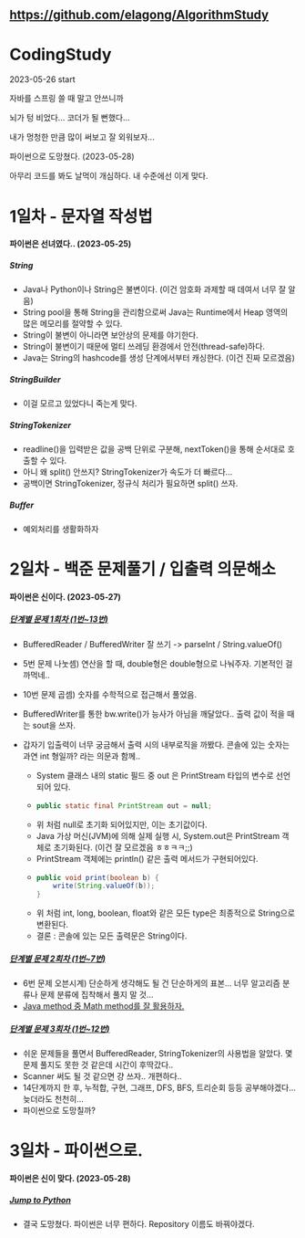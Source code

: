 ## https://github.com/elagong/AlgorithmStudy

# CodingStudy

2023-05-26 start

자바를 스프링 쓸 때 말고 안쓰니까

뇌가 텅 비었다... 코더가 될 뻔했다...

내가 멍청한 만큼 많이 써보고 잘 외워보자...

파이썬으로 도망쳤다. (2023-05-28)

아무리 코드를 봐도 날먹이 개심하다. 내 수준에선 이게 맞다.

# 1일차 - 문자열 작성법 

#### 파이썬은 선녀였다.. (2023-05-25)

##### String

- Java나 Python이나 String은 불변이다. (이건 암호화 과제할 때 데여서 너무 잘 알음)
- String pool을 통해 String을 관리함으로써 Java는 Runtime에서 Heap 영역의 많은 메모리를 절약할 수 있다.
- String이 불변이 아니라면 보안상의 문제를 야기한다.
- String이 불변이기 때문에 멀티 쓰레딩 환경에서 안전(thread-safe)하다.
- Java는 String의 hashcode를 생성 단계에서부터 캐싱한다. (이건 진짜 모르겠음)

##### StringBuilder

- 이걸 모르고 있었다니 죽는게 맞다.

##### StringTokenizer 

- readline()을 입력받은 값을 공백 단위로 구분해, nextToken()을 통해 순서대로 호출할 수 있다.
- 아니 왜 split() 안쓰지? StringTokenizer가 속도가 더 빠르다...
- 공백이면 StringTokenizer, 정규식 처리가 필요하면 split() 쓰자.

##### Buffer 

- 예외처리를 생활화하자

# 2일차 - 백준 문제풀기 / 입출력 의문해소 

#### 파이썬은 신이다. (2023-05-27)

##### [단계별 문제 1회차 (1번~13번)](https://www.acmicpc.net/step/1)
- BufferedReader / BufferedWriter 잘 쓰기 -> parseInt / String.valueOf()
- 5번 문제 나눗셈) 연산을 할 때, double형은 double형으로 나눠주자. 기본적인 걸 까먹네..
- 10번 문제 곱셈) 숫자를 수학적으로 접근해서 풀었음.

- BufferedWriter를 통한 bw.write()가 능사가 아님을 깨달았다.. 출력 값이 적을 때는 sout을 쓰자.
- 갑자기 입출력이 너무 궁금해서 출력 시의 내부로직을 까봤다. 콘솔에 있는 숫자는 과연 int 형일까? 라는 의문과 함께..
  - System 클래스 내의 static 필드 중 out 은 PrintStream 타입의 변수로 선언되어 있다.
  - ```java 
    public static final PrintStream out = null; 
  - 위 처럼 null로 초기화 되어있지만, 이는 초기값이다.
  - Java 가상 머신(JVM)에 의해 실제 실행 시, System.out은 PrintStream 객체로 초기화된다. (이건 잘 모르겠음 ㅎㅎㅋㅋ;;)
  - PrintStream 객체에는 println() 같은 출력 메서드가 구현되어있다.
  - ```java 
    public void print(boolean b) {
        write(String.valueOf(b));
    }
  - 위 처럼 int, long, boolean, float와 같은 모든 type은 최종적으로 String으로 변환된다.
  - 결론 : 콘솔에 있는 모든 출력문은 String이다.

##### [단계별 문제 2회차 (1번~7번)](https://www.acmicpc.net/step/4)
- 6번 문제 오븐시계) 단순하게 생각해도 될 건 단순하게의 표본... 너무 알고리즘 분류나 문제 분류에 집착해서 풀지 말 것...
- [Java method 중 Math method를 잘 활용하자.](https://velog.io/@ryusuz/JAVA-%EC%BD%94%EB%94%A9%ED%85%8C%EC%8A%A4%ED%8A%B8%EC%9A%A9-%EC%A3%BC%EC%9A%94-%ED%95%A8%EC%88%98-%EB%AA%A8%EC%9D%8C)

##### [단계별 문제 3회차 (1번~12번)](https://www.acmicpc.net/step/3)
- 쉬운 문제들을 풀면서 BufferedReader, StringTokenizer의 사용법을 알았다. 몇 문제 풀지도 못한 것 같은데 시간이 후딱갔다..
- Scanner 써도 될 것 같으면 걍 쓰자.. 개편하다..
- 14단계까지 한 후, 누적합, 구현, 그래프, DFS, BFS, 트리순회 등등 공부해야겠다... 늦더라도 천천히...
- 파이썬으로 도망칠까?

# 3일차 - 파이썬으로.

#### 파이썬은 신이 맞다. (2023-05-28)

##### [Jump to Python](https://wikidocs.net/book/1)
- 결국 도망쳤다. 파이썬은 너무 편하다. Repository 이름도 바꿔야겠다.
